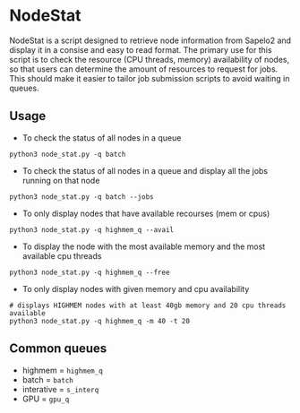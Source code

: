 # NodeStat
NodeStat is a script designed to retrieve node information from Sapelo2 and display it in a consise and easy to read format. The primary use for this script is to check the resource (CPU threads, memory) availability of nodes, so that users can determine the amount of resources to request for jobs. This should make it easier to tailor job submission scripts to avoid waiting in queues.



## Usage
* To check the status of all nodes in a queue
```
python3 node_stat.py -q batch
```

* To check the status of all nodes in a queue and display all the jobs running on that node
```
python3 node_stat.py -q batch --jobs
```

* To only display nodes that have available recourses (mem or cpus)
```
python3 node_stat.py -q highmem_q --avail
```

* To display the node with the most available memory and the most available cpu threads
```
python3 node_stat.py -q highmem_q --free
```

* To only display nodes with given memory and cpu availability
```
# displays HIGHMEM nodes with at least 40gb memory and 20 cpu threads available
python3 node_stat.py -q highmem_q -m 40 -t 20
```

## Common queues
* highmem = `highmem_q`
* batch = `batch`
* interative = `s_interq`
* GPU = `gpu_q`
